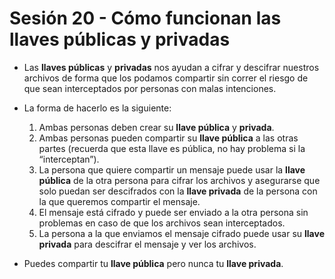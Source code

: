 # Sesión 20 - Cómo funcionan las llaves públicas y privadas

* Las **llaves públicas** y **privadas** nos ayudan a cifrar y descifrar nuestros archivos de forma que los podamos compartir sin correr el riesgo de que sean interceptados por personas con malas intenciones.

* La forma de hacerlo es la siguiente:

  1. Ambas personas deben crear su **llave pública** y **privada**.
  2. Ambas personas pueden compartir su **llave pública** a las otras partes (recuerda que esta llave es pública, no hay problema si la “interceptan”).
  3. La persona que quiere compartir un mensaje puede usar la **llave pública** de la otra persona para cifrar los archivos y asegurarse que solo puedan ser descifrados con la **llave privada** de la persona con la que queremos compartir el mensaje.
  4. El mensaje está cifrado y puede ser enviado a la otra persona sin problemas en caso de que los archivos sean interceptados.
  5. La persona a la que enviamos el mensaje cifrado puede usar su **llave privada** para descifrar el mensaje y ver los archivos.

* Puedes compartir tu **llave pública** pero nunca tu **llave privada**.
